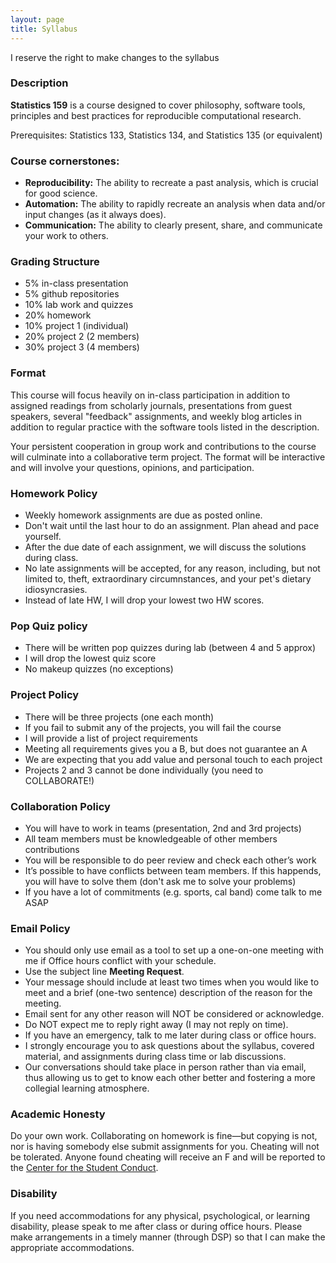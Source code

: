 ```yaml
---
layout: page
title: Syllabus
---
```


<p class="message">
  I reserve the right to make changes to the syllabus
</p>

### Description

__Statistics 159__ is a course designed to cover philosophy, software tools, 
principles and best practices for reproducible computational research.

Prerequisites: Statistics 133, Statistics 134, and Statistics 135 (or equivalent)


### Course cornerstones:

- __Reproducibility:__ The ability to recreate a past analysis, which is 
crucial for good science.
- __Automation:__ The ability to rapidly recreate an analysis when data
and/or input changes (as it always does).
- __Communication:__ The ability to clearly present, share, and communicate 
your work to others.


### Grading Structure

-  5% in-class presentation
-  5% github repositories
- 10% lab work and quizzes
- 20% homework
- 10% project 1 (individual)
- 20% project 2 (2 members)
- 30% project 3 (4 members)


### Format

This course will focus heavily on in-class participation in addition to 
assigned readings from scholarly journals, presentations from guest speakers, 
several "feedback" assignments, and weekly blog articles in addition to 
regular practice with the software tools listed in the description.

Your persistent cooperation in group work and contributions to the course 
will culminate into a collaborative term project. The format will be interactive 
and will involve your questions, opinions, and participation.


### Homework Policy

- Weekly homework assignments are due as posted online.
- Don't wait until the last hour to do an assignment. Plan ahead and pace yourself.
- After the due date of each assignment, we will discuss the solutions during class.
- No late assignments will be accepted, for any reason, including, but not limited to, theft, extraordinary circumnstances, and your pet's dietary idiosyncrasies.
- Instead of late HW, I will drop your lowest two HW scores.


### Pop Quiz policy

- There will be written pop quizzes during lab (between 4 and 5 approx)
- I will drop the lowest quiz score
- No makeup quizzes (no exceptions)


### Project Policy

- There will be three projects (one each month)
- If you fail to submit any of the projects, you will fail the course
- I will provide a list of project requirements
- Meeting all requirements gives you a B, but does not guarantee an A
- We are expecting that you add value and personal touch to each project
- Projects 2 and 3 cannot be done individually (you need to COLLABORATE!)


### Collaboration Policy

- You will have to work in teams (presentation, 2nd and 3rd projects)
- All team members must be knowledgeable of other members contributions
- You will be responsible to do peer review and check each other’s work
- It’s possible to have conflicts between team members. If this happends,
you will have to solve them (don't ask me to solve your problems)
- If you have a lot of commitments (e.g. sports, cal band) come talk to me ASAP


### <a name="email-policy"></a>Email Policy

- You should only use email as a tool to set up a one-on-one meeting with me if Office hours conflict with your schedule.
- Use the subject line __Meeting Request__.
- Your message should include at least two times when you would like to meet and a brief (one-two sentence) description of the reason for the meeting.
- Email sent for any other reason will NOT be considered or acknowledge.
- Do NOT expect me to reply right away (I may not reply on time).
- If you have an emergency, talk to me later during class or office hours.
- I strongly encourage you to ask questions about the syllabus, covered material, and assignments during class time or lab discussions. 
- Our conversations should take place in person rather than via email, thus allowing us to get to know each other better and fostering a more collegial learning atmosphere.


### Academic Honesty

Do your own work. Collaborating on homework is fine—but copying is not, nor is having somebody else submit assignments for you. Cheating will not be tolerated. Anyone found cheating will receive an F and will be reported to the [Center for the Student Conduct](http://sa.berkeley.edu/conduct).


### Disability

If you need accommodations for any physical, psychological, or learning disability, please speak to me after class or during office hours. Please make arrangements in a timely manner (through DSP) so that I can make the appropriate accommodations.
